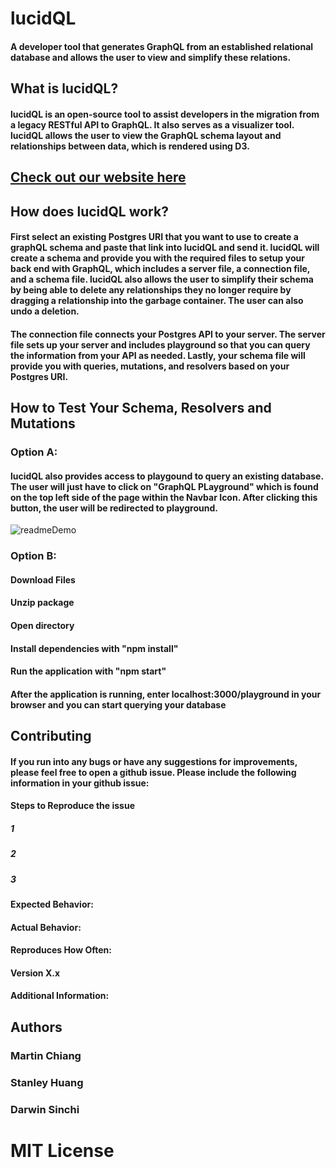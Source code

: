 # lucidQL
 <h4 className="text">
          A developer tool that generates GraphQL from an established relational database and allows the user to view and simplify these relations.
 </h4>
 <h2>What is lucidQL?</h2>
  <h4>lucidQL is an open-source tool to assist developers in the migration from a legacy RESTful API to GraphQL. It also serves as a visualizer tool. lucidQL allows the user to view the GraphQL schema layout and relationships between data, which is rendered using D3.
  </h4>
  <h2>
<a class="nav-link" href="http://www.lucidql.com/">
                Check out our website here
      </a>
  </h2>
 <h2>How does lucidQL work?</h2>
 <h4>First select an existing Postgres URI that you want to use to create a graphQL schema and paste that link into lucidQL and send it. lucidQL will create a schema and provide you with the required files to setup your back end with GraphQL, which includes a server file, a connection file, and a schema file. lucidQL also allows the user to simplify their schema by being able to delete any relationships they no longer require by dragging a relationship into the garbage container. The user can also undo a deletion. </h4>
 <h4>The connection file connects your Postgres API to your server. The server file sets up your server and includes playground so that you can query the information from your API as needed. Lastly, your schema file will provide you with queries, mutations, and resolvers based on your Postgres URI.</h4>
 
  <h2 className="howto">
              How to Test Your Schema, Resolvers and Mutations
            </h2>
                    <h3 className="optionA">Option A:</h3>
    <h4 className="text">
            lucidQL also provides access to playgound to query an existing
            database. The user will just have to click on "GraphQL PLayground"
            which is found on the top left side of the page within the Navbar
            Icon. After clicking this button, the user will be redirected to
            playground.
    </h4>
     <img
          src="https://media.giphy.com/media/HhVpUqlOj2T4Bwme8K/giphy.gif"
          alt="readmeDemo"
        ></img>
         <h3 className="optionB">Option B:</h3>
          <h4 className="text">Download Files</h4>
          <h4 className="text">Unzip package</h4>
          <h4 className="text">Open directory</h4>
          <h4 className="text">Install dependencies with "npm install" </h4>
          <h4 className="text">Run the application with "npm start"</h4>
          <h4 className="text">
            After the application is running, enter localhost:3000/playground in
            your browser and you can start querying your database
          </h4>
    <h2>Contributing</h2>
         <h4>If you run into any bugs or have any suggestions for improvements, please feel free to open a github issue. Please include the following information in your github issue:</h4>
     <h4>Steps to Reproduce the issue</h4>
     <h5>1</h5>
     <h5>2</h5>
      <h5>3</h5>
     <h4>Expected Behavior:</h4>
     <h4>Actual Behavior:</h4>
     <h4>Reproduces How Often:</h4>
     <h4>Version X.x</h4>
     <h4>Additional Information:</h4>
     <h2>Authors</h2>
     <h3>Martin Chiang</h3>
      <h3>Stanley Huang</h3>
       <h3>Darwin Sinchi</h3>
       <h1>MIT License</h1>

     
          
 

